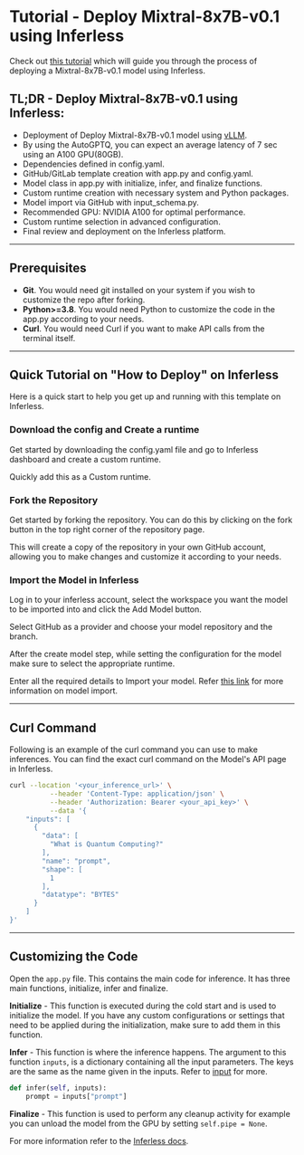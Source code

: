 # Tutorial - Deploy Mixtral-8x7B-v0.1 using Inferless

Check out [this tutorial](https://tutorials.inferless.com/deploy-mixtral-8x7b-using-inferless) which will guide you through the process of deploying a Mixtral-8x7B-v0.1 model using Inferless.

## TL;DR - Deploy Mixtral-8x7B-v0.1 using Inferless:
- Deployment of Deploy Mixtral-8x7B-v0.1 model using [vLLM](https://github.com/vllm-project/vllm).
- By using the AutoGPTQ, you can expect an average latency of 7 sec using an A100 GPU(80GB).
- Dependencies defined in config.yaml.
- GitHub/GitLab template creation with app.py and config.yaml.
- Model class in app.py with initialize, infer, and finalize functions.
- Custom runtime creation with necessary system and Python packages.
- Model import via GitHub with input_schema.py.
- Recommended GPU: NVIDIA A100 for optimal performance.
- Custom runtime selection in advanced configuration.
- Final review and deployment on the Inferless platform.

---
## Prerequisites
- **Git**. You would need git installed on your system if you wish to customize the repo after forking.
- **Python>=3.8**. You would need Python to customize the code in the app.py according to your needs.
- **Curl**. You would need Curl if you want to make API calls from the terminal itself.

---
## Quick Tutorial on "How to Deploy" on Inferless
Here is a quick start to help you get up and running with this template on Inferless.

### Download the config and Create a runtime 
Get started by downloading the config.yaml file and go to Inferless dashboard and create a custom runtime.

Quickly add this as a Custom runtime.

### Fork the Repository
Get started by forking the repository. You can do this by clicking on the fork button in the top right corner of the repository page.

This will create a copy of the repository in your own GitHub account, allowing you to make changes and customize it according to your needs.


### Import the Model in Inferless
Log in to your inferless account, select the workspace you want the model to be imported into and click the Add Model button.

Select GitHub as a provider and choose your model repository and the branch.

After the create model step, while setting the configuration for the model make sure to select the appropriate runtime.

Enter all the required details to Import your model. Refer [this link](https://docs.inferless.com/integrations/github-custom-code) for more information on model import.

---
## Curl Command
Following is an example of the curl command you can use to make inferences. You can find the exact curl command on the Model's API page in Inferless.
```bash
curl --location '<your_inference_url>' \
          --header 'Content-Type: application/json' \
          --header 'Authorization: Bearer <your_api_key>' \
          --data '{
    "inputs": [
      {
        "data": [
          "What is Quantum Computing?"
        ],
        "name": "prompt",
        "shape": [
          1
        ],
        "datatype": "BYTES"
      }
    ]
}'
```


---
## Customizing the Code
Open the `app.py` file. This contains the main code for inference. It has three main functions, initialize, infer and finalize.

**Initialize** -  This function is executed during the cold start and is used to initialize the model. If you have any custom configurations or settings that need to be applied during the initialization, make sure to add them in this function.

**Infer** - This function is where the inference happens. The argument to this function `inputs`, is a dictionary containing all the input parameters. The keys are the same as the name given in the inputs. Refer to [input](#input) for more.

```python
def infer(self, inputs):
    prompt = inputs["prompt"]
```

**Finalize** - This function is used to perform any cleanup activity for example you can unload the model from the GPU by setting `self.pipe = None`.


For more information refer to the [Inferless docs](https://docs.inferless.com/).
